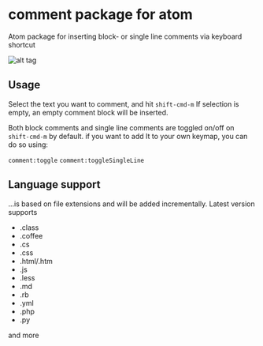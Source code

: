 # comment package for atom

Atom package for inserting block- or single line comments via keyboard shortcut

![alt tag](https://raw.github.com/havber/comment/master/example.gif)

## Usage
Select the text you want to comment, and hit ```shift-cmd-m```
If selection is empty, an empty comment block will be inserted.

Both block comments and single line comments are toggled on/off on ```shift-cmd-m```
by default. if you want to add It to your own keymap, you can do so using:

`comment:toggle`
`comment:toggleSingleLine`

## Language support
...is based on file extensions and will be added incrementally.
Latest version supports
* .class
* .coffee
* .cs
* .css
* .html/.htm
* .js
* .less
* .md
* .rb
* .yml
* .php
* .py

and more
